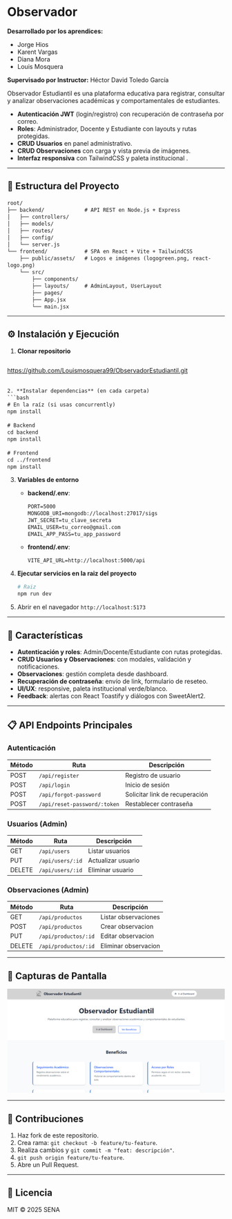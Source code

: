 # Observador

**Desarrollado por los aprendices:**
- Jorge Hios
- Karent Vargas
- Diana Mora
- Louis Mosquera

**Supervisado por Instructor:** Héctor David Toledo García

Observador Estudiantil es una plataforma educativa para registrar, consultar y analizar observaciones académicas y comportamentales de estudiantes.



- **Autenticación JWT** (login/registro) con recuperación de contraseña por correo.
- **Roles**: Administrador, Docente y Estudiante con layouts y rutas protegidas.
- **CRUD Usuarios** en panel administrativo.
- **CRUD Observaciones** con carga y vista previa de imágenes.
- **Interfaz responsiva** con TailwindCSS y paleta institucional .

---

## 📂 Estructura del Proyecto

```
root/
├── backend/             # API REST en Node.js + Express
│   ├── controllers/
│   ├── models/
│   ├── routes/
│   ├── config/
│   └── server.js
└── frontend/            # SPA en React + Vite + TailwindCSS
    ├── public/assets/   # Logos e imágenes (logogreen.png, react-logo.png)
    └── src/
        ├── components/
        ├── layouts/     # AdminLayout, UserLayout
        ├── pages/
        ├── App.jsx
        └── main.jsx
```

---

## ⚙️ Instalación y Ejecución

1. **Clonar repositorio**
   ```bash
  https://github.com/Louismosquera99/ObservadorEstudiantil.git
   ```

2. **Instalar dependencias** (en cada carpeta)
   ```bash
   # En la raíz (si usas concurrently)
   npm install

   # Backend
   cd backend
   npm install

   # Frontend
   cd ../frontend
   npm install
   ```

3. **Variables de entorno**
   - **backend/.env**:
     ```env
     PORT=5000
     MONGODB_URI=mongodb://localhost:27017/sigs
     JWT_SECRET=tu_clave_secreta
     EMAIL_USER=tu_correo@gmail.com
     EMAIL_APP_PASS=tu_app_password
     ```
   - **frontend/.env**:
     ```env
     VITE_API_URL=http://localhost:5000/api
     ```

4. **Ejecutar servicios en la raiz del proyecto**
   ```bash
   # Raiz
   npm run dev

   ```

5. Abrir en el navegador `http://localhost:5173`

---

## 🚀 Características

- **Autenticación y roles**: Admin/Docente/Estudiante con rutas protegidas.
- **CRUD Usuarios y Observaciones**: con modales, validación y notificaciones.
- **Observaciones**: gestión completa desde dashboard.
- **Recuperación de contraseña**: envío de link, formulario de reseteo.
- **UI/UX**: responsive, paleta institucional verde/blanco.
- **Feedback**: alertas con React Toastify y diálogos con SweetAlert2.

---

## 📋 API Endpoints Principales

### Autenticación
| Método | Ruta                          | Descripción                          |
|--------|-------------------------------|--------------------------------------|
| POST   | `/api/register`               | Registro de usuario                  |
| POST   | `/api/login`                  | Inicio de sesión                     |
| POST   | `/api/forgot-password`        | Solicitar link de recuperación       |
| POST   | `/api/reset-password/:token`  | Restablecer contraseña               |

### Usuarios (Admin)
| Método | Ruta                   | Descripción            |
|--------|------------------------|------------------------|
| GET    | `/api/users`           | Listar usuarios        |
| PUT    | `/api/users/:id`       | Actualizar usuario     |
| DELETE | `/api/users/:id`       | Eliminar usuario       |

### Observaciones (Admin)
| Método | Ruta                       | Descripción           |
|--------|----------------------------|-----------------------|
| GET    | `/api/productos`           | Listar observaciones     |
| POST   | `/api/productos`           | Crear observacion        |
| PUT    | `/api/productos/:id`       | Editar observacion       |
| DELETE | `/api/productos/:id`       | Eliminar observacion     |

---

## 📸 Capturas de Pantalla
![Home](./img/001.png)

---

## 🤝 Contribuciones

1. Haz fork de este repositorio.
2. Crea rama: `git checkout -b feature/tu-feature`.
3. Realiza cambios y `git commit -m "feat: descripción"`.
4. `git push origin feature/tu-feature`.
5. Abre un Pull Request.

---

## 📄 Licencia

MIT © 2025 SENA
